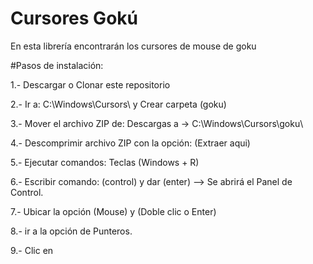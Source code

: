 # Cursores Gokú
En esta librería encontrarán los cursores de mouse de goku

#Pasos de instalación:

1.- Descargar o Clonar este repositorio

2.- Ir a: C:\Windows\Cursors\ y Crear carpeta (goku)

3.- Mover el archivo ZIP de: Descargas a -> C:\Windows\Cursors\goku\

4.- Descomprimir archivo ZIP con la opción: (Extraer aqui)

5.- Ejecutar comandos: Teclas (Windows + R)

6.- Escribir comando: (control) y dar (enter) --> Se abrirá el Panel de Control.

7.- Ubicar la opción (Mouse) y (Doble clic o Enter)

8.- ir a la opción de Punteros.

9.- Clic en 
